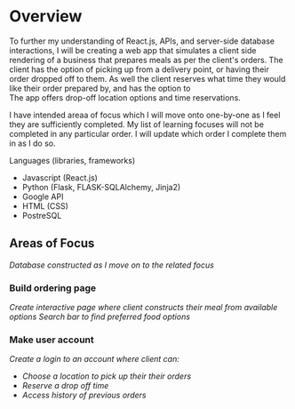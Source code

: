 # Overview 
To further my understanding of React.js, APIs, and server-side database interactions, I will be creating a web app that simulates a client side rendering of a business that prepares meals as per the client's orders. The client has the option of picking up from a delivery point, or having their order dropped off to them. As well the client reserves what time they would like their order prepared by, and has the option to  
The app offers drop-off location options and time reservations. 

I have intended areaa of focus which I will move onto one-by-one as I feel they are sufficiently completed. 
My list of learning focuses will not be completed in any particular order. I will update which order I complete them in as I do so. 


Languages (libraries, frameworks)
- Javascript (React.js)
- Python (Flask, FLASK-SQLAlchemy, Jinja2)
- Google API
- HTML (CSS)
- PostreSQL


## **Areas of Focus**
*Database constructed as I move on to the related focus*

### Build ordering page
*Create interactive page where client constructs their meal from available options*
*Search bar to find preferred food options*
    
### Make user account
*Create a login to an account where client can:*
- *Choose a location to pick up their their orders*
- *Reserve a drop off time*
- *Access history of previous orders*





